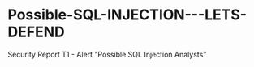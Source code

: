# Possible-SQL-INJECTION---LETS-DEFEND
Security Report T1 - Alert "Possible SQL Injection Analysts"
